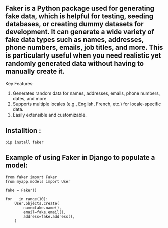 ## Faker is a Python package used for generating fake data, which is helpful for testing, seeding databases, or creating dummy datasets for development. It can generate a wide variety of fake data types such as names, addresses, phone numbers, emails, job titles, and more. This is particularly useful when you need realistic yet randomly generated data without having to manually create it.

Key Features:
1. Generates random data for names, addresses, emails, phone numbers, dates, and more.
2. Supports multiple locales (e.g., English, French, etc.) for locale-specific data.
3. Easily extensible and customizable.



## Installtion :
```ch
pip install faker
```
## Example of using Faker in Django to populate a model:
```ch
from faker import Faker
from myapp.models import User

fake = Faker()

for _ in range(10):
    User.objects.create(
        name=fake.name(),
        email=fake.email(),
        address=fake.address(),
    )
```